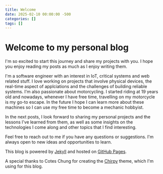 ```yaml
---
title: Welcome
date: 2025-02-10 00:00:00 -500
categories: []
tags: []
---
```


# Welcome to my personal blog

I'm so excited to start this journey and share my projects with you. I hope you enjoy reading my posts as much as I enjoy writing them.

I'm a software engineer with an interest in IoT, critical systems and web related stuff. I love working on projects that involve physical devices, the real-time aspect of applciations and the challenges of building reliable systems. I'm also passionate about motorcycling. I started riding at 19 years old and nowadays, whenever I have free time, travelling on my motorcycle is my go-to escape. In the future I hope I can learn more about these machines so I can use my free time to become a mechanic hobbyist.

In the next posts, I look forward to sharing my personal projects and the lessons I've learned from them, as well as some insights on the technologies I come along and other topics that I find interesting.

Feel free to reach out to me if you have any questions or suggestions. I'm always open to new ideas and opportunities to learn.

This blog is powered by [Jekyll](https://jekyllrb.com/) and hosted on [GitHub Pages](https://pages.github.com/).

A special thanks to Cotes Chung for creating the [Chirpy](https://chirpy.cotes.page/) theme, which I'm using for this blog.

